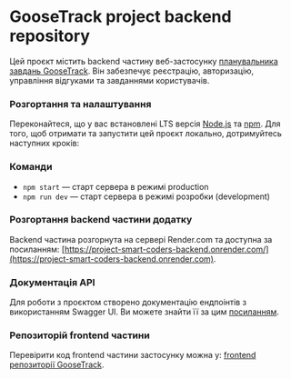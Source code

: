 # GooseTrack project backend repository

Цей проєкт містить backend частину веб-застосунку
[планувальника завдань GooseTrack](https://github.com/Tatiana-Kashcha/project-smart-coders-frontend).
Він забезпечує реєстрацію, авторизацію, управління відгуками та завданнями
користувачів.

### Розгортання та налаштування

Переконайтеся, що у вас встановлені LTS версія
[Node.js](npm.https://nodejs.org/uk) та [npm](https://www.npmjs.com). Для того,
щоб отримати та запустити цей проєкт локально, дотримуйтесь наступних кроків:

### Команди

- `npm start` &mdash; старт сервера в режимі production
- `npm run dev` &mdash; старт сервера в режимі розробки (development)

### Розгортання backend частини додатку

Backend частина розгорнута на сервері Render.com та доступна за посиланням:
[https://project-smart-coders-backend.onrender.com/](https://project-smart-coders-backend.onrender.com).

### Документація API

Для роботи з проєктом створено документацію ендпоінтів з використанням Swagger
UI. Ви можете знайти її за цим
[посиланням](https://project-smart-coders-backend.onrender.com/docs).

### Репозиторій frontend частини

Перевірити код frontend частини застосунку можна у:
[frontend репозиторії GooseTrack](https://github.com/Tatiana-Kashcha/project-smart-coders-frontend).
